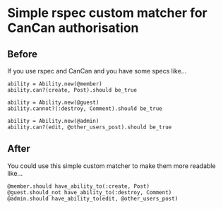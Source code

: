 Simple rspec custom matcher for CanCan authorisation
====================================================

Before
------

If you use rspec and CanCan and you have some specs like...

    ability = Ability.new(@member)
    ability.can?(create, Post).should be_true

    ability = Ability.new(@guest)
    ability.cannot?(:destroy, Comment).should be_true

    ability = Ability.new(@admin)
    ability.can?(edit, @other_users_post).should be_true

After
-----

You could use this simple custom matcher to make them more readable like...

    @member.should have_ability_to(:create, Post)
    @guest.should_not have_ability_to(:destroy, Comment)
    @admin.should have_ability_to(edit, @other_users_post)
